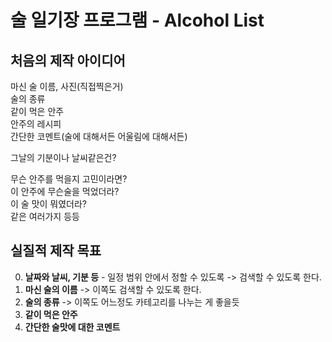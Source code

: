 # 술 일기장 프로그램 - Alcohol List

## 처음의 제작 아이디어

마신 술 이름, 사진(직접찍은거)  
술의 종류  
같이 먹은 안주  
안주의 레시피  
간단한 코멘트(술에 대해서든 어울림에 대해서든)  

그날의 기분이나 날씨같은건?

무슨 안주를 먹을지 고민이라면?  
이 안주에 무슨술을 먹었더라?  
이 술 맛이 뭐였더라?  
같은 여러가지 등등

## 실질적 제작 목표

0. **날짜와 날씨, 기분 등** - 일정 범위 안에서 정할 수 있도록 -> 검색할 수 있도록 한다.
1. **마신 술의 이름** -> 이쪽도 검색할 수 있도록 한다.
2. **술의 종류** -> 이쪽도 어느정도 카테고리를 나누는 게 좋을듯
3. **같이 먹은 안주**
4. **간단한 술맛에 대한 코멘트**